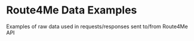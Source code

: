 # Route4Me Data Examples

Examples of raw data used in requests/responses sent to/from Route4Me API
